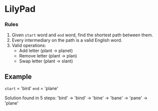 # LilyPad



### Rules

1. Given `start` word and `end` word, find the shortest path between them.
2. Every intermediary on the path is a valid English word.
2. Valid operations:
   - Add letter (plant -> planet)
   - Remove letter (plant -> plan)
   - Swap letter (plant -> slant)

## Example 

`start` = 'bird'
`end` = 'plane'

Solution found in 5 steps:
'bird' -> 'bind' -> 'bine' -> 'bane' -> 'pane' -> 'plane'



